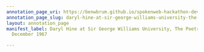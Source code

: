 ```yaml
---
annotation_page_uri: https://benwbrum.github.io/spokenweb-hackathon-development/annotations/daryl-hine-at-sir-george-williams-university-the-poetry-series-1-december-1967-canvas-1-toc.json
annotation_page_slug: daryl-hine-at-sir-george-williams-university-the-poetry-series-1-december-1967-canvas-1-toc
layout: annotation_page
manifest_label: Daryl Hine at Sir George Williams University, The Poetry Series, 1
  December 1967

---
```

